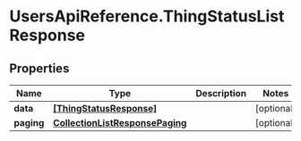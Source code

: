 # UsersApiReference.ThingStatusListResponse

## Properties

Name | Type | Description | Notes
------------ | ------------- | ------------- | -------------
**data** | [**[ThingStatusResponse]**](ThingStatusResponse.md) |  | [optional] 
**paging** | [**CollectionListResponsePaging**](CollectionListResponsePaging.md) |  | [optional] 


